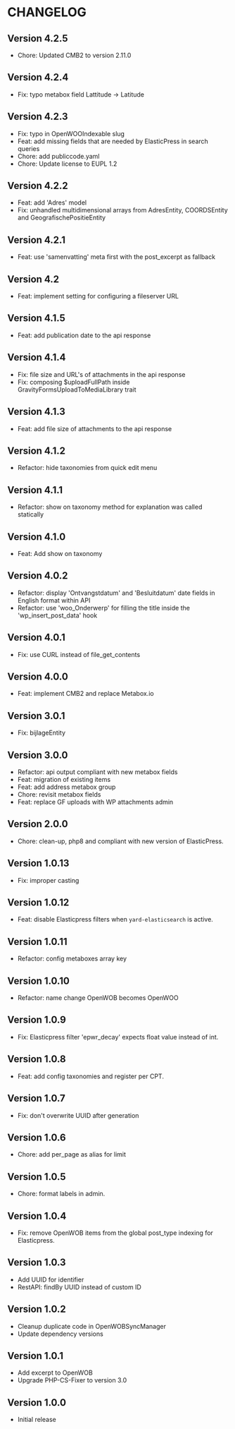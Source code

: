 # CHANGELOG

## Version 4.2.5

- Chore: Updated CMB2 to version 2.11.0

## Version 4.2.4

- Fix: typo metabox field Lattitude -> Latitude

## Version 4.2.3

- Fix: typo in OpenWOOIndexable slug
- Feat: add missing fields that are needed by ElasticPress in search queries
- Chore: add publiccode.yaml
- Chore: Update license to EUPL 1.2

## Version 4.2.2

- Feat: add 'Adres' model
- Fix: unhandled multidimensional arrays from AdresEntity, COORDSEntity and GeografischePositieEntity

## Version 4.2.1

- Feat: use 'samenvatting' meta first with the post_excerpt as fallback

## Version 4.2

- Feat: implement setting for configuring a fileserver URL

## Version 4.1.5

- Feat: add publication date to the api response

## Version 4.1.4

- Fix: file size and URL's of attachments in the api response
- Fix: composing $uploadFullPath inside GravityFormsUploadToMediaLibrary trait

## Version 4.1.3

- Feat: add file size of attachments to the api response

## Version 4.1.2

- Refactor: hide taxonomies from quick edit menu

## Version 4.1.1

- Refactor: show on taxonomy method for explanation was called statically

## Version 4.1.0

- Feat: Add show on taxonomy

## Version 4.0.2

- Refactor: display 'Ontvangstdatum' and 'Besluitdatum' date fields in English format within API
- Refactor: use 'woo_Onderwerp' for filling the title inside the 'wp_insert_post_data' hook

## Version 4.0.1

- Fix: use CURL instead of file_get_contents

## Version 4.0.0

- Feat: implement CMB2 and replace Metabox.io

## Version 3.0.1

- Fix: bijlageEntity

## Version 3.0.0

- Refactor: api output compliant with new metabox fields
- Feat: migration of existing items
- Feat: add address metabox group
- Chore: revisit metabox fields
- Feat: replace GF uploads with WP attachments admin

## Version 2.0.0

- Chore: clean-up, php8 and compliant with new version of ElasticPress.

## Version 1.0.13

- Fix: improper casting

## Version 1.0.12

- Feat: disable Elasticpress filters when `yard-elasticsearch` is active.

## Version 1.0.11

- Refactor: config metaboxes array key

## Version 1.0.10

- Refactor: name change OpenWOB becomes OpenWOO

## Version 1.0.9

- Fix: Elasticpress filter 'epwr_decay' expects float value instead of int.

## Version 1.0.8

- Feat: add config taxonomies and register per CPT.

## Version 1.0.7

- Fix: don't overwrite UUID after generation

## Version 1.0.6

- Chore: add per_page as alias for limit

## Version 1.0.5

- Chore: format labels in admin.

## Version 1.0.4

- Fix: remove OpenWOB items from the global post_type indexing for Elasticpress.

## Version 1.0.3

- Add UUID for identifier
- RestAPI: findBy UUID instead of custom ID

## Version 1.0.2

- Cleanup duplicate code in OpenWOBSyncManager
- Update dependency versions

## Version 1.0.1

- Add excerpt to OpenWOB
- Upgrade PHP-CS-Fixer to version 3.0

## Version 1.0.0

- Initial release
